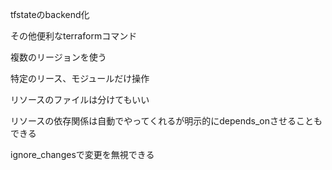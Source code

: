 tfstateのbackend化

その他便利なterraformコマンド

複数のリージョンを使う

特定のリース、モジュールだけ操作

リソースのファイルは分けてもいい

リソースの依存関係は自動でやってくれるが明示的にdepends_onさせることもできる

ignore_changesで変更を無視できる